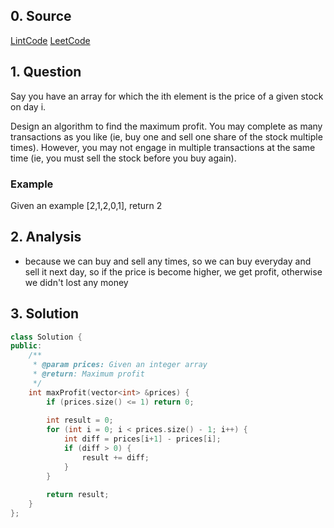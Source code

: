 ## 0. Source
[LintCode](http://www.lintcode.com/en/problem/best-time-to-buy-and-sell-stock-ii/)
[LeetCode](https://leetcode.com/problems/best-time-to-buy-and-sell-stock-ii/)

## 1. Question
Say you have an array for which the ith element is the price of a given stock on day i.

Design an algorithm to find the maximum profit. You may complete as many transactions as you like (ie, buy one and sell one share of the stock multiple times). However, you may not engage in multiple transactions at the same time (ie, you must sell the stock before you buy again).

### Example
Given an example [2,1,2,0,1], return 2

## 2. Analysis

- because we can buy and sell any times, so we can buy everyday and sell it next day, so if the price is become higher, we get profit, otherwise we didn't lost any money

## 3. Solution

```CPP
class Solution {
public:
    /**
     * @param prices: Given an integer array
     * @return: Maximum profit
     */
    int maxProfit(vector<int> &prices) {
        if (prices.size() <= 1) return 0;
        
        int result = 0;
        for (int i = 0; i < prices.size() - 1; i++) {
            int diff = prices[i+1] - prices[i];
            if (diff > 0) {
                result += diff;
            }
        }
        
        return result;
    }
};
```